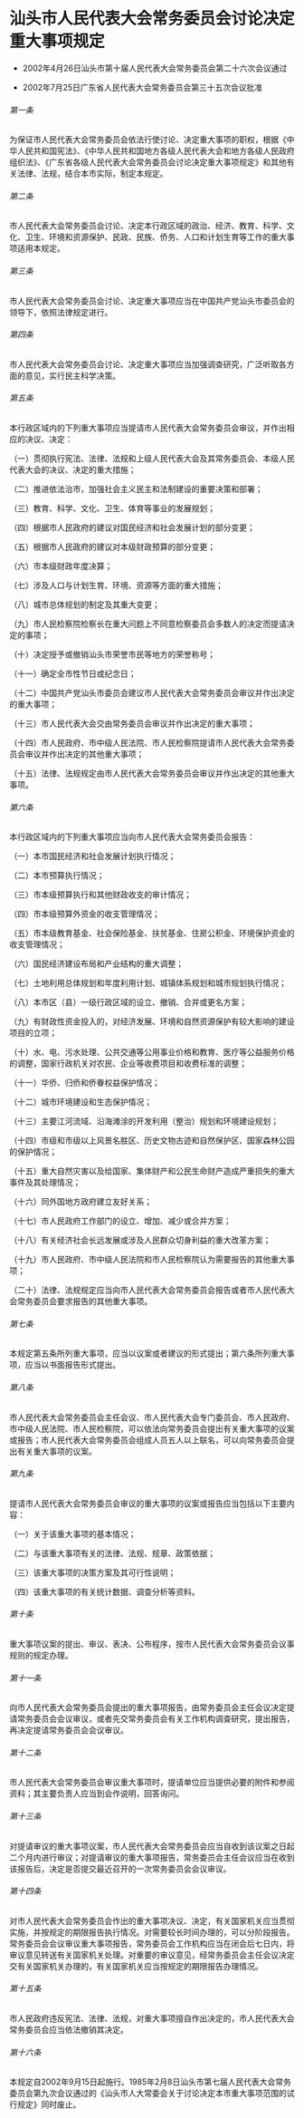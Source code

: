 # 汕头市人民代表大会常务委员会讨论决定重大事项规定

- 2002年4月26日汕头市第十届人民代表大会常务委员会第二十六次会议通过

- 2002年7月25日广东省人民代表大会常务委员会第三十五次会议批准

<!-- INFO END -->

###### 第一条

为保证市人民代表大会常务委员会依法行使讨论、决定重大事项的职权，根据《中华人民共和国宪法》、《中华人民共和国地方各级人民代表大会和地方各级人民政府组织法》、《广东省各级人民代表大会常务委员会讨论决定重大事项规定》和其他有关法律、法规，结合本市实际，制定本规定。

###### 第二条

市人民代表大会常务委员会讨论、决定本行政区域的政治、经济、教育、科学、文化、卫生、环境和资源保护、民政、民族、侨务、人口和计划生育等工作的重大事项适用本规定。

###### 第三条

市人民代表大会常务委员会讨论、决定重大事项应当在中国共产党汕头市委员会的领导下，依照法律规定进行。

###### 第四条

市人民代表大会常务委员会讨论、决定重大事项应当加强调查研究，广泛听取各方面的意见，实行民主科学决策。

###### 第五条

本行政区域内的下列重大事项应当提请市人民代表大会常务委员会审议，并作出相应的决议、决定：

（一）贯彻执行宪法、法律、法规和上级人民代表大会及其常务委员会、本级人民代表大会的决议、决定的重大措施；

（二）推进依法治市，加强社会主义民主和法制建设的重要决策和部署；

（三）教育、科学、文化、卫生、体育等事业的发展规划；

（四）根据市人民政府的建议对国民经济和社会发展计划的部分变更；

（五）根据市人民政府的建议对本级财政预算的部分变更；

（六）市本级财政年度决算；

（七）涉及人口与计划生育、环境、资源等方面的重大措施；

（八）城市总体规划的制定及其重大变更；

（九）市人民检察院检察长在重大问题上不同意检察委员会多数人的决定而提请决定的事项；

（十）决定授予或撤销汕头市荣誉市民等地方的荣誉称号；

（十一）确定全市性节日或纪念日；

（十二）中国共产党汕头市委员会建议市人民代表大会常务委员会审议并作出决定的重大事项；

（十三）市人民代表大会交由常务委员会审议并作出决定的重大事项；

（十四）市人民政府、市中级人民法院、市人民检察院提请市人民代表大会常务委员会审议并作出决定的其他重大事项；

（十五）法律、法规规定由市人民代表大会常务委员会审议并作出决定的其他重大事项。

###### 第六条

本行政区域内的下列重大事项应当向市人民代表大会常务委员会报告：

（一）本市国民经济和社会发展计划执行情况；

（二）本市预算执行情况；

（三）市本级预算执行和其他财政收支的审计情况；

（四）市本级预算外资金的收支管理情况；

（五）市本级教育基金、社会保险基金、扶贫基金、住房公积金、环境保护资金的收支管理情况；

（六）国民经济建设布局和产业结构的重大调整；

（七）土地利用总体规划和年度利用计划、城镇体系规划和城市规划执行情况；

（八）本市区（县）一级行政区域的设立、撤销、合并或更名方案；

（九）有财政性资金投入的，对经济发展、环境和自然资源保护有较大影响的建设项目的立项；

（十）水、电、污水处理、公共交通等公用事业价格和教育、医疗等公益服务价格的调整，国家行政机关对农民、企业等收费项目和收费标准的调整；

（十一）华侨、归侨和侨眷权益保护情况；

（十二）城市环境建设和生态保护情况；

（十三）主要江河流域、沿海滩涂的开发利用（整治）规划和环境建设规划；

（十四）市级和市级以上风景名胜区、历史文物古迹和自然保护区、国家森林公园的保护情况；

（十五）重大自然灾害以及给国家、集体财产和公民生命财产造成严重损失的重大事件及其处理情况；

（十六）同外国地方政府建立友好关系；

（十七）市人民政府工作部门的设立、增加、减少或合并方案；

（十八）有关经济社会长远发展或涉及人民群众切身利益的重大改革方案；

（十九）市人民政府、市中级人民法院和市人民检察院认为需要报告的其他重大事项；

（二十）法律、法规规定应当向市人民代表大会常务委员会报告或者市人民代表大会常务委员会要求报告的其他重大事项。

###### 第七条

本规定第五条所列重大事项，应当以议案或者建议的形式提出；第六条所列重大事项，应当以书面报告形式提出。

###### 第八条

市人民代表大会常务委员会主任会议、市人民代表大会专门委员会、市人民政府、市中级人民法院、市人民检察院，可以依法向常务委员会提出有关重大事项的议案或报告；市人民代表大会常务委员会组成人员五人以上联名，可以向常务委员会提出有关重大事项的议案。

###### 第九条

提请市人民代表大会常务委员会审议的重大事项的议案或报告应当包括以下主要内容：

（一）关于该重大事项的基本情况；

（二）与该重大事项有关的法律、法规、规章、政策依据；

（三）该重大事项的决策方案及其可行性说明；

（四）该重大事项的有关统计数据、调查分析等资料。

###### 第十条

重大事项议案的提出、审议、表决、公布程序，按市人民代表大会常务委员会议事规则的规定办理。

###### 第十一条

向市人民代表大会常务委员会提出的重大事项报告，由常务委员会主任会议决定提请常务委员会会议审议，或者先交常务委员会有关工作机构调查研究，提出报告，再决定提请常务委员会会议审议。

###### 第十二条

市人民代表大会常务委员会审议重大事项时，提请单位应当提供必要的附件和参阅资料；其主要负责人应当到会作说明，回答询问。

###### 第十三条

对提请审议的重大事项议案，市人民代表大会常务委员会应当自收到该议案之日起二个月内进行审议；对提请审议的重大事项报告，常务委员会主任会议应当在收到该报告后，决定是否提交最近召开的一次常务委员会会议审议。

###### 第十四条

对市人民代表大会常务委员会作出的重大事项决议、决定，有关国家机关应当贯彻实施，并按规定的期限报告执行情况。对需要较长时间办理的，可以分阶段报告。常务委员会会议审议重大事项报告，常务委员会工作机构应当在闭会后七日内，将审议意见转送有关国家机关处理。对重要的审议意见，经常务委员会主任会议决定交有关国家机关办理的，有关国家机关应当按规定的期限报告办理情况。

###### 第十五条

市人民政府违反宪法、法律、法规，对重大事项擅自作出决定的，市人民代表大会常务委员会应当依法撤销其决定。

###### 第十六条

本规定自2002年9月15日起施行。1985年2月8日汕头市第七届人民代表大会常务委员会第九次会议通过的《汕头市人大常委会关于讨论决定本市重大事项范围的试行规定》同时废止。
